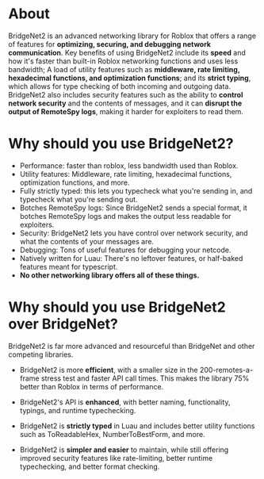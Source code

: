 # About

BridgeNet2 is an advanced networking library for Roblox that offers a range of features for **optimizing, securing, and debugging network communication**. Key benefits of using BridgeNet2 include its **speed** and how it's faster than built-in Roblox networking functions and uses less bandwidth; A load of utility features such as **middleware, rate limiting, hexadecimal functions, and optimization functions**; and its **strict typing**, which allows for type checking of both incoming and outgoing data. BridgeNet2 also includes security features such as the ability to **control network security** and the contents of messages, and it can **disrupt the output of RemoteSpy logs**, making it harder for exploiters to read them.

# Why should you use BridgeNet2?

- Performance: faster than roblox, less bandwidth used than Roblox.
- Utility features: Middleware, rate limiting, hexadecimal functions, optimization functions, and more.
- Fully strictly typed: this lets you typecheck what you're sending in, and typecheck what you're sending out.
- Botches RemoteSpy logs: Since BridgeNet2 sends a special format, it botches RemoteSpy logs and makes the output less readable for exploiters.
- Security: BridgeNet2 lets you have control over network security, and what the contents of your messages are.
- Debugging: Tons of useful features for debugging your netcode.
- Natively written for Luau: There's no leftover features, or half-baked features meant for typescript.
- **No other networking library offers all of these things.**

# Why should you use BridgeNet2 over BridgeNet?

BridgeNet2 is far more advanced and resourceful than BridgeNet and other competing libraries.

- BridgeNet2 is more **efficient**, with a smaller size in the 200-remotes-a-frame stress test and faster API call times. This makes the library 75% better than Roblox in terms of performance.

- BridgeNet2's API is **enhanced**, with better naming, functionality, typings, and runtime typechecking.

- BridgeNet2 is **strictly typed** in Luau and includes better utility functions such as ToReadableHex, NumberToBestForm, and more.

- BridgeNet2 is **simpler and easier** to maintain, while still offering improved security features like rate-limiting, better runtime typechecking, and better format checking.
